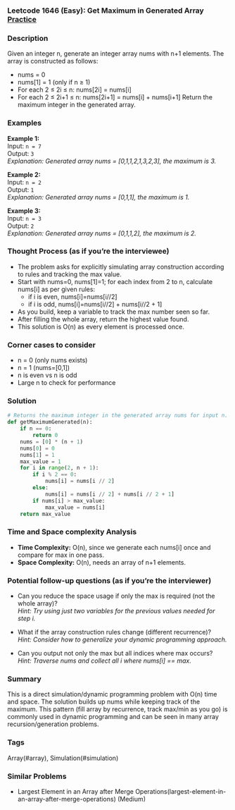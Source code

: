 ### Leetcode 1646 (Easy): Get Maximum in Generated Array [Practice](https://leetcode.com/problems/get-maximum-in-generated-array)

### Description  
Given an integer n, generate an integer array nums with n+1 elements. The array is constructed as follows:
- nums = 0
- nums[1] = 1 (only if n ≥ 1)
- For each 2 ≤ 2i ≤ n: nums[2i] = nums[i]
- For each 2 ≤ 2i+1 ≤ n: nums[2i+1] = nums[i] + nums[i+1]
Return the maximum integer in the generated array.

### Examples  

**Example 1:**  
Input: `n = 7`  
Output: `3`  
*Explanation: Generated array nums = [0,1,1,2,1,3,2,3], the maximum is 3.*

**Example 2:**  
Input: `n = 2`  
Output: `1`  
*Explanation: Generated array nums = [0,1,1], the maximum is 1.*

**Example 3:**  
Input: `n = 3`  
Output: `2`  
*Explanation: Generated array nums = [0,1,1,2], the maximum is 2.*

### Thought Process (as if you’re the interviewee)  
- The problem asks for explicitly simulating array construction according to rules and tracking the max value.
- Start with nums=0, nums[1]=1; for each index from 2 to n, calculate nums[i] as per given rules:
  - if i is even, nums[i]=nums[i//2]
  - if i is odd, nums[i]=nums[i//2] + nums[i//2 + 1]
- As you build, keep a variable to track the max number seen so far.
- After filling the whole array, return the highest value found.
- This solution is O(n) as every element is processed once.

### Corner cases to consider  
- n = 0 (only nums exists)
- n = 1 (nums=[0,1])
- n is even vs n is odd
- Large n to check for performance

### Solution

```python
# Returns the maximum integer in the generated array nums for input n.
def getMaximumGenerated(n):
    if n == 0:
        return 0
    nums = [0] * (n + 1)
    nums[0] = 0
    nums[1] = 1
    max_value = 1
    for i in range(2, n + 1):
        if i % 2 == 0:
            nums[i] = nums[i // 2]
        else:
            nums[i] = nums[i // 2] + nums[i // 2 + 1]
        if nums[i] > max_value:
            max_value = nums[i]
    return max_value
```

### Time and Space complexity Analysis  
- **Time Complexity:** O(n), since we generate each nums[i] once and compare for max in one pass.
- **Space Complexity:** O(n), needs an array of n+1 elements.

### Potential follow-up questions (as if you’re the interviewer)  
- Can you reduce the space usage if only the max is required (not the whole array)?  
  *Hint: Try using just two variables for the previous values needed for step i.*

- What if the array construction rules change (different recurrence)?  
  *Hint: Consider how to generalize your dynamic programming approach.*

- Can you output not only the max but all indices where max occurs?  
  *Hint: Traverse nums and collect all i where nums[i] == max.*

### Summary
This is a direct simulation/dynamic programming problem with O(n) time and space. The solution builds up nums while keeping track of the maximum. This pattern (fill array by recurrence, track max/min as you go) is commonly used in dynamic programming and can be seen in many array recursion/generation problems.

### Tags
Array(#array), Simulation(#simulation)

### Similar Problems
- Largest Element in an Array after Merge Operations(largest-element-in-an-array-after-merge-operations) (Medium)